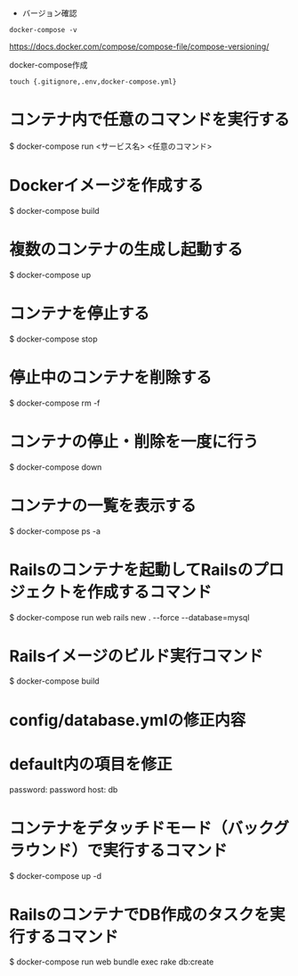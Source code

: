 - バージョン確認
```
docker-compose -v
```
https://docs.docker.com/compose/compose-file/compose-versioning/

docker-compose作成
```
touch {.gitignore,.env,docker-compose.yml}
```

# コンテナ内で任意のコマンドを実行する
$ docker-compose run <サービス名> <任意のコマンド>

# Dockerイメージを作成する
$ docker-compose build

# 複数のコンテナの生成し起動する
$ docker-compose up

# コンテナを停止する
$ docker-compose stop

# 停止中のコンテナを削除する
$ docker-compose rm -f

# コンテナの停止・削除を一度に行う
$ docker-compose down

# コンテナの一覧を表示する
$ docker-compose ps -a


# Railsのコンテナを起動してRailsのプロジェクトを作成するコマンド
$ docker-compose run web rails new . --force --database=mysql

# Railsイメージのビルド実行コマンド
$ docker-compose build

# config/database.ymlの修正内容
# default内の項目を修正
password: password
host: db

# コンテナをデタッチドモード（バックグラウンド）で実行するコマンド
$ docker-compose up -d

# RailsのコンテナでDB作成のタスクを実行するコマンド
$ docker-compose run web bundle exec rake db:create

